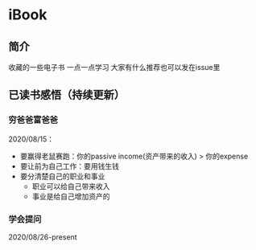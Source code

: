 # iBook

## 简介
收藏的一些电子书 一点一点学习 大家有什么推荐也可以发在issue里

## 已读书感悟（持续更新）

### 穷爸爸富爸爸
2020/08/15：
- 要赢得老鼠赛跑：你的passive income(资产带来的收入) > 你的expense
- 要让前为自己工作：要用钱生钱
- 要分清楚自己的职业和事业
  - 职业可以给自己带来收入
  - 事业是给自己增加资产的
  
### 学会提问
2020/08/26-present

